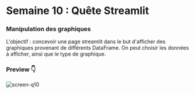 # Semaine 10 : Quête Streamlit

### Manipulation des graphiques  

L'objectif : concevoir une page streamlit dans le but d'afficher des graphiques provenant de différents DataFrame.
On peut choisir les données à afficher, ainsi que le type de graphique.

### Preview 👇

![screen-q10](https://github.com/user-attachments/assets/5b7dc531-19f2-4eb7-bec7-be2ceb26ce82)
